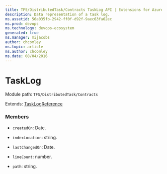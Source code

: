 ```yaml
---
title: TFS/DistributedTask/Contracts TaskLog API | Extensions for Azure DevOps Services
description: Data representation of a task log.
ms.assetid: 56a035fb-2942-ff0f-d92f-9aec63fa62ec
ms.prod: devops
ms.technology: devops-ecosystem
generated: true
ms.manager: mijacobs
author: chcomley
ms.topic: article
ms.author: chcomley
ms.date: 08/04/2016
---
```


# TaskLog

Module path: `TFS/DistributedTask/Contracts`

Extends: [TaskLogReference](../../../TFS/DistributedTask/Contracts/TaskLogReference.md)

### Members

* `createdOn`: Date. 

* `indexLocation`: string. 

* `lastChangedOn`: Date. 

* `lineCount`: number. 

* `path`: string. 

